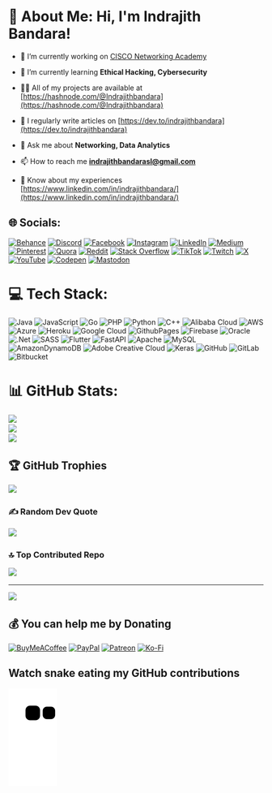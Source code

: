 # 💫 About Me: Hi, I'm Indrajith Bandara!
- 🔭 I’m currently working on [CISCO Networking Academy](https://www.linkedin.com/in/indrajithbandara/)

- 🌱 I’m currently learning **Ethical Hacking, Cybersecurity**

- 👨‍💻 All of my projects are available at [https://hashnode.com/@Indrajithbandara](https://hashnode.com/@Indrajithbandara)

- 📝 I regularly write articles on [https://dev.to/indrajithbandara](https://dev.to/indrajithbandara)

- 💬 Ask me about **Networking, Data Analytics**

- 📫 How to reach me **indrajithbandarasl@gmail.com**

- 📄 Know about my experiences [https://www.linkedin.com/in/indrajithbandara/](https://www.linkedin.com/in/indrajithbandara/)


## 🌐 Socials:
[![Behance](https://img.shields.io/badge/Behance-1769ff?logo=behance&logoColor=white)](https://behance.net/Indrajithbandara) [![Discord](https://img.shields.io/badge/Discord-%237289DA.svg?logo=discord&logoColor=white)](https://discord.gg/Indrajith1139) [![Facebook](https://img.shields.io/badge/Facebook-%231877F2.svg?logo=Facebook&logoColor=white)](https://facebook.com/Indrajithbanda2) [![Instagram](https://img.shields.io/badge/Instagram-%23E4405F.svg?logo=Instagram&logoColor=white)](https://instagram.com/Indrajithbandara) [![LinkedIn](https://img.shields.io/badge/LinkedIn-%230077B5.svg?logo=linkedin&logoColor=white)](https://linkedin.com/in/Indrajithbandara) [![Medium](https://img.shields.io/badge/Medium-12100E?logo=medium&logoColor=white)](https://medium.com/@Indrajithbandara) [![Pinterest](https://img.shields.io/badge/Pinterest-%23E60023.svg?logo=Pinterest&logoColor=white)](https://pinterest.com/Indrajithonline) [![Quora](https://img.shields.io/badge/Quora-%23B92B27.svg?logo=Quora&logoColor=white)](https://quora.com/profile/Indrajithbandara) [![Reddit](https://img.shields.io/badge/Reddit-%23FF4500.svg?logo=Reddit&logoColor=white)](https://reddit.com/user/Indrajithbandara) [![Stack Overflow](https://img.shields.io/badge/-Stackoverflow-FE7A16?logo=stack-overflow&logoColor=white)](https://stackoverflow.com/users/Indrajithbandara) [![TikTok](https://img.shields.io/badge/TikTok-%23000000.svg?logo=TikTok&logoColor=white)](https://tiktok.com/@Indrajithbandara) [![Twitch](https://img.shields.io/badge/Twitch-%239146FF.svg?logo=Twitch&logoColor=white)](https://twitch.tv/Indrajithbandara) [![X](https://img.shields.io/badge/X-black.svg?logo=X&logoColor=white)](https://x.com/IndrajithTweets) [![YouTube](https://img.shields.io/badge/YouTube-%23FF0000.svg?logo=YouTube&logoColor=white)](https://youtube.com/@Indrajithbandara) [![Codepen](https://img.shields.io/badge/Codepen-000000?style=for-the-badge&logo=codepen&logoColor=white)](https://codepen.io/Indrajithbandara) [![Mastodon](https://img.shields.io/badge/-MASTODON-%232B90D9?style=for-the-badge&logo=mastodon&logoColor=white)](https://mastodon.social/@Indrajithbandara) 

# 💻 Tech Stack:
![Java](https://img.shields.io/badge/java-%23ED8B00.svg?style=for-the-badge&logo=openjdk&logoColor=white) ![JavaScript](https://img.shields.io/badge/javascript-%23323330.svg?style=for-the-badge&logo=javascript&logoColor=%23F7DF1E) ![Go](https://img.shields.io/badge/go-%2300ADD8.svg?style=for-the-badge&logo=go&logoColor=white) ![PHP](https://img.shields.io/badge/php-%23777BB4.svg?style=for-the-badge&logo=php&logoColor=white) ![Python](https://img.shields.io/badge/python-3670A0?style=for-the-badge&logo=python&logoColor=ffdd54) ![C++](https://img.shields.io/badge/c++-%2300599C.svg?style=for-the-badge&logo=c%2B%2B&logoColor=white) ![Alibaba Cloud](https://img.shields.io/badge/AlibabaCloud-%23FF6701.svg?style=for-the-badge&logo=alibabacloud&logoColor=white) ![AWS](https://img.shields.io/badge/AWS-%23FF9900.svg?style=for-the-badge&logo=amazon-aws&logoColor=white) ![Azure](https://img.shields.io/badge/azure-%230072C6.svg?style=for-the-badge&logo=microsoftazure&logoColor=white) ![Heroku](https://img.shields.io/badge/heroku-%23430098.svg?style=for-the-badge&logo=heroku&logoColor=white) ![Google Cloud](https://img.shields.io/badge/GoogleCloud-%234285F4.svg?style=for-the-badge&logo=google-cloud&logoColor=white) ![GithubPages](https://img.shields.io/badge/github%20pages-121013?style=for-the-badge&logo=github&logoColor=white) ![Firebase](https://img.shields.io/badge/firebase-%23039BE5.svg?style=for-the-badge&logo=firebase) ![Oracle](https://img.shields.io/badge/Oracle-F80000?style=for-the-badge&logo=oracle&logoColor=white) ![.Net](https://img.shields.io/badge/.NET-5C2D91?style=for-the-badge&logo=.net&logoColor=white) ![SASS](https://img.shields.io/badge/SASS-hotpink.svg?style=for-the-badge&logo=SASS&logoColor=white) ![Flutter](https://img.shields.io/badge/Flutter-%2302569B.svg?style=for-the-badge&logo=Flutter&logoColor=white) ![FastAPI](https://img.shields.io/badge/FastAPI-005571?style=for-the-badge&logo=fastapi) ![Apache](https://img.shields.io/badge/apache-%23D42029.svg?style=for-the-badge&logo=apache&logoColor=white) ![MySQL](https://img.shields.io/badge/mysql-4479A1.svg?style=for-the-badge&logo=mysql&logoColor=white) ![AmazonDynamoDB](https://img.shields.io/badge/Amazon%20DynamoDB-4053D6?style=for-the-badge&logo=Amazon%20DynamoDB&logoColor=white) ![Adobe Creative Cloud](https://img.shields.io/badge/Adobe%20Creative%20Cloud-DA1F26.svg?style=for-the-badge&logo=Adobe%20Creative%20Cloud&logoColor=white) ![Keras](https://img.shields.io/badge/Keras-%23D00000.svg?style=for-the-badge&logo=Keras&logoColor=white) ![GitHub](https://img.shields.io/badge/github-%23121011.svg?style=for-the-badge&logo=github&logoColor=white) ![GitLab](https://img.shields.io/badge/gitlab-%23181717.svg?style=for-the-badge&logo=gitlab&logoColor=white) ![Bitbucket](https://img.shields.io/badge/bitbucket-%230047B3.svg?style=for-the-badge&logo=bitbucket&logoColor=white)
# 📊 GitHub Stats:
![](https://github-readme-stats.vercel.app/api?username=indrajithbandara&theme=dark&hide_border=false&include_all_commits=false&count_private=false)<br/>
![](https://github-readme-streak-stats.herokuapp.com/?user=indrajithbandara&theme=dark&hide_border=false)<br/>
![](https://github-readme-stats.vercel.app/api/top-langs/?username=indrajithbandara&theme=dark&hide_border=false&include_all_commits=false&count_private=false&layout=compact)

## 🏆 GitHub Trophies
![](https://github-profile-trophy.vercel.app/?username=indrajithbandara&theme=radical&no-frame=false&no-bg=true&margin-w=4)

### ✍️ Random Dev Quote
![](https://quotes-github-readme.vercel.app/api?type=horizontal&theme=radical)

### 🔝 Top Contributed Repo
![](https://github-contributor-stats.vercel.app/api?username=indrajithbandara&limit=5&theme=dark&combine_all_yearly_contributions=true)

---
[![](https://visitcount.itsvg.in/api?id=indrajithbandara&icon=0&color=0)](https://visitcount.itsvg.in)

  ## 💰 You can help me by Donating
  [![BuyMeACoffee](https://img.shields.io/badge/Buy%20Me%20a%20Coffee-ffdd00?style=for-the-badge&logo=buy-me-a-coffee&logoColor=black)](https://buymeacoffee.com/Indrajithbandara) [![PayPal](https://img.shields.io/badge/PayPal-00457C?style=for-the-badge&logo=paypal&logoColor=white)](https://paypal.me/Indrajithbandara) [![Patreon](https://img.shields.io/badge/Patreon-F96854?style=for-the-badge&logo=patreon&logoColor=white)](https://patreon.com/Indrajithbandara) [![Ko-Fi](https://img.shields.io/badge/Ko--fi-F16061?style=for-the-badge&logo=ko-fi&logoColor=white)](https://ko-fi.com/Indrajithbandara) 


## Watch snake eating my GitHub contributions

![snake gif](https://github.com/indrajithbandara/indrajithbandara/blob/output/github-contribution-grid-snake.svg)
